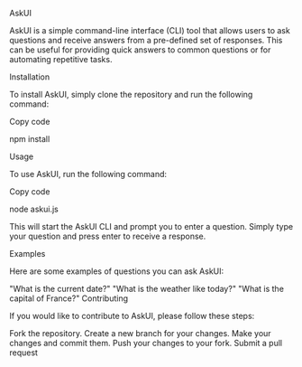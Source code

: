 AskUI

AskUI is a simple command-line interface (CLI) tool that allows users to ask questions and receive answers from a pre-defined set of responses. This can be useful for providing quick answers to common questions or for automating repetitive tasks.

Installation

To install AskUI, simply clone the repository and run the following command:

Copy code

npm install

Usage

To use AskUI, run the following command:

Copy code

node askui.js

This will start the AskUI CLI and prompt you to enter a question. Simply type your question and press enter to receive a response.

Examples

Here are some examples of questions you can ask AskUI:

"What is the current date?"
"What is the weather like today?"
"What is the capital of France?"
Contributing

If you would like to contribute to AskUI, please follow these steps:

Fork the repository.
Create a new branch for your changes.
Make your changes and commit them.
Push your changes to your fork.
Submit a pull request